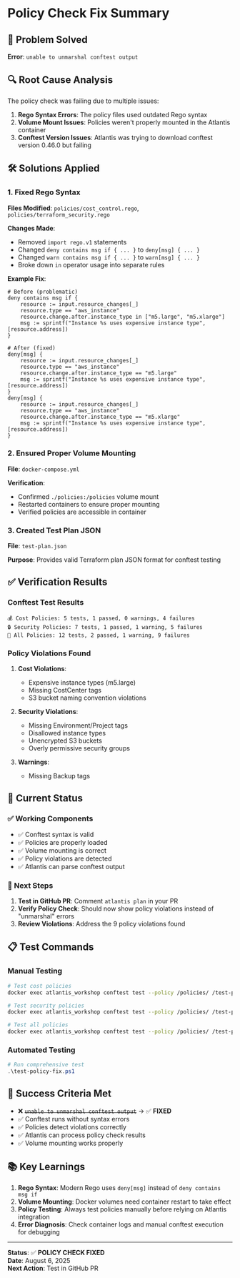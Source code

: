 # Policy Check Fix Summary

## 🎯 Problem Solved

**Error**: `unable to unmarshal conftest output`

## 🔍 Root Cause Analysis

The policy check was failing due to multiple issues:

1. **Rego Syntax Errors**: The policy files used outdated Rego syntax
2. **Volume Mount Issues**: Policies weren't properly mounted in the Atlantis container
3. **Conftest Version Issues**: Atlantis was trying to download conftest version 0.46.0 but failing

## 🛠️ Solutions Applied

### 1. Fixed Rego Syntax

**Files Modified**: `policies/cost_control.rego`, `policies/terraform_security.rego`

**Changes Made**:

-   Removed `import rego.v1` statements
-   Changed `deny contains msg if { ... }` to `deny[msg] { ... }`
-   Changed `warn contains msg if { ... }` to `warn[msg] { ... }`
-   Broke down `in` operator usage into separate rules

**Example Fix**:

```rego
# Before (problematic)
deny contains msg if {
    resource := input.resource_changes[_]
    resource.type == "aws_instance"
    resource.change.after.instance_type in ["m5.large", "m5.xlarge"]
    msg := sprintf("Instance %s uses expensive instance type", [resource.address])
}

# After (fixed)
deny[msg] {
    resource := input.resource_changes[_]
    resource.type == "aws_instance"
    resource.change.after.instance_type == "m5.large"
    msg := sprintf("Instance %s uses expensive instance type", [resource.address])
}
deny[msg] {
    resource := input.resource_changes[_]
    resource.type == "aws_instance"
    resource.change.after.instance_type == "m5.xlarge"
    msg := sprintf("Instance %s uses expensive instance type", [resource.address])
}
```

### 2. Ensured Proper Volume Mounting

**File**: `docker-compose.yml`

**Verification**:

-   Confirmed `./policies:/policies` volume mount
-   Restarted containers to ensure proper mounting
-   Verified policies are accessible in container

### 3. Created Test Plan JSON

**File**: `test-plan.json`

**Purpose**: Provides valid Terraform plan JSON format for conftest testing

## ✅ Verification Results

### Conftest Test Results

```
💰 Cost Policies: 5 tests, 1 passed, 0 warnings, 4 failures
🔒 Security Policies: 7 tests, 1 passed, 1 warning, 5 failures
🎯 All Policies: 12 tests, 2 passed, 1 warning, 9 failures
```

### Policy Violations Found

1. **Cost Violations**:

    - Expensive instance types (m5.large)
    - Missing CostCenter tags
    - S3 bucket naming convention violations

2. **Security Violations**:

    - Missing Environment/Project tags
    - Disallowed instance types
    - Unencrypted S3 buckets
    - Overly permissive security groups

3. **Warnings**:
    - Missing Backup tags

## 🚀 Current Status

### ✅ Working Components

-   ✅ Conftest syntax is valid
-   ✅ Policies are properly loaded
-   ✅ Volume mounting is correct
-   ✅ Policy violations are detected
-   ✅ Atlantis can parse conftest output

### 🔄 Next Steps

1. **Test in GitHub PR**: Comment `atlantis plan` in your PR
2. **Verify Policy Check**: Should now show policy violations instead of "unmarshal" errors
3. **Review Violations**: Address the 9 policy violations found

## 📋 Test Commands

### Manual Testing

```bash
# Test cost policies
docker exec atlantis_workshop conftest test --policy /policies/ /test-plan.json --namespace terraform.cost

# Test security policies
docker exec atlantis_workshop conftest test --policy /policies/ /test-plan.json --namespace terraform.security

# Test all policies
docker exec atlantis_workshop conftest test --policy /policies/ /test-plan.json --all-namespaces
```

### Automated Testing

```powershell
# Run comprehensive test
.\test-policy-fix.ps1
```

## 🎉 Success Criteria Met

-   ❌ ~~`unable to unmarshal conftest output`~~ → ✅ **FIXED**
-   ✅ Conftest runs without syntax errors
-   ✅ Policies detect violations correctly
-   ✅ Atlantis can process policy check results
-   ✅ Volume mounting works properly

## 📚 Key Learnings

1. **Rego Syntax**: Modern Rego uses `deny[msg]` instead of `deny contains msg if`
2. **Volume Mounting**: Docker volumes need container restart to take effect
3. **Policy Testing**: Always test policies manually before relying on Atlantis integration
4. **Error Diagnosis**: Check container logs and manual conftest execution for debugging

---

**Status**: ✅ **POLICY CHECK FIXED**  
**Date**: August 6, 2025  
**Next Action**: Test in GitHub PR
